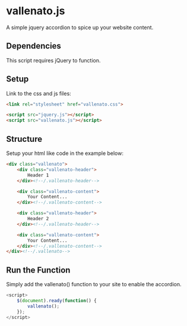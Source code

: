# vallenato.js
A simple jquery accordion to spice up your website content.

## Dependencies
This script requires jQuery to function.

## Setup
Link to the css and js files:

```html
<link rel="stylesheet" href="vallenato.css">

<script src="jquery.js"></script>
<script src="vallenato.js"></script>
```

## Structure
Setup your html like code in the example below:

```html
<div class="vallenato">
	<div class="vallenato-header">
		Header 1
	</div><!--/.vallenato-header-->

	<div class="vallenato-content">
		Your Content...
	</div><!--/.vallenato-content-->

	<div class="vallenato-header">
		Header 2
	</div><!--/.vallenato-header-->

	<div class="vallenato-content">
		Your Content...
	</div><!--/.vallenato-content-->
</div><!--/.vallenato-->
```

## Run the Function
Simply add the vallenato() function to your site to enable the accordion.

```javascript
<script>
	$(document).ready(function() {
		vallenato();
	});
</script>
```
